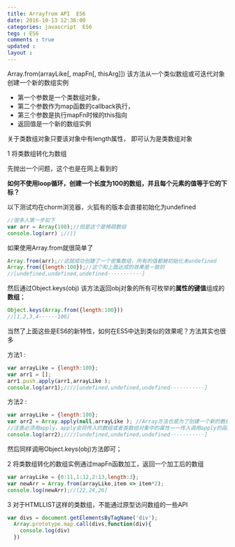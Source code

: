 ```yaml
---
title: Arrayfrom API  ES6
date: 2016-10-13 12:36:00
categories: javascript  ES6
tegs : ES6
comments : true 
updated : 
layout : 
---
```


Array.from(arrayLike[, mapFn[, thisArg]])  该方法从一个类似数组或可迭代对象创建一个新的数组实例

* 第一个参数是一个类数组对象，
* 第二个参数作为map函数的callback执行，
* 第三个参数是执行mapFn时候的this指向
* 返回值是一个新的数组实例

关于类数组对象只要该对象中有length属性， 即可认为是类数组对象

1 将类数组转化为数组

先抛出一个问题，这个也是在网上看到的

**如何不使用loop循环，创建一个长度为100的数组，并且每个元素的值等于它的下标？**

以下测试均在chorm浏览器，火狐有的版本会直接初始化为undefined

```javascript
//很多人第一步如下
var arr = Array(100);//但是这个是稀疏数组
console.log(arr) ;//[]
```

如果使用Array.from就很简单了

```javascript
Array.from(arr);//这就成功创建了一个密集数组，所有的值都被初始化未undefined
Array.from({length:100});//这个和上面达成的效果是一致的
//[undefined,undefined,undefined···········]
```

然后通过Object.keys(obj) 该方法返回obj对象的所有可枚举的**属性的键值**组成的 **数组**；

```javascript
Object.keys(Array.from({length:100}))
//[1,2,3,4······100]
```

当然了上面这些是ES6的新特性，如何在ES5中达到类似的效果呢？方法其实也很多

方法1 : 

```javascript
var arrayLike = {length:100};
var arr1 = [];
arr1.push.apply(arr1,arrayLike );
console.log(arr1);////[undefined,undefined,undefined···········]
```

方法2 :

```javascript
var arrayLike = {length:100};
var arr2 = Array.apply(null,arrayLike ); //Array方法也是为了创建一个新的数组
//注意必须用apply，apply会将传入的数组或者类数组对象中的属性一一传入调用apply的函数中
console.log(arr2);////[undefined,undefined,undefined···········]
```

然后同样调用Object.keys(obj)方法即可；

2 将类数组转化的数组实例通过mapFn函数加工，返回一个加工后的数组

```javascript
var arrayLike = {0:11,1:12,2:13,length:3};
var newArr = Array.from(arrayLike,item => item*2);
console.log(newArr);//[22,24,26]
```

3 对于HTMLLIST这样的类数组，不能通过原型访问数组的一些API

```javascript
var divs = document.getElementsByTagName('div');
  Array.prototype.map.call(divs,function(div){
    console.log(div)
  })
```



